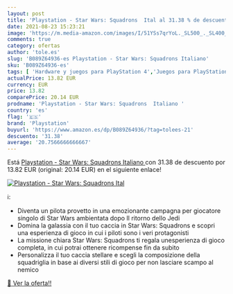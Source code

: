 ```yaml
---
layout: post
title: 'Playstation - Star Wars: Squadrons  Ital al 31.38 % de descuento'
date: 2021-08-23 15:23:21
image: 'https://m.media-amazon.com/images/I/51YSs7qrYoL._SL500_._SL400_.jpg'
comments: true
category: ofertas
author: 'tole.es'
slug: 'B089Z64936-es Playstation - Star Wars: Squadrons Italiano'
sku: 'B089Z64936-es'
tags: [ 'Hardware y juegos para PlayStation 4','Juegos para PlayStation 4','Videojuegos','playstation', ]
actualPrice: 13.82 EUR
currency: EUR
price: 13.82
comparePrice: 20.14 EUR
prodname: 'Playstation - Star Wars: Squadrons  Italiano '
country: 'es'
flag: '🇪🇸'
brand: 'Playstation'
buyurl: 'https://www.amazon.es/dp/B089Z64936/?tag=tolees-21'
descuento: '31.38'
average: '20.7566666666667'
---
```


Está [Playstation - Star Wars: Squadrons  Italiano ](https://www.amazon.es/dp/B089Z64936/?tag=tolees-21) con 31.38 de descuento por 13.82 EUR (original: 20.14 EUR) en el siguiente enlace!

[![Playstation - Star Wars: Squadrons  Ital](https://m.media-amazon.com/images/I/51YSs7qrYoL._SL500_._SL400_.jpg)](https://www.amazon.es/dp/B089Z64936/?tag=tolees-21)

ℹ️:

- Diventa un pilota provetto in una emozionante campagna per giocatore singolo di Star Wars ambientata dopo Il ritorno dello Jedi
- Domina la galassia con il tuo caccia in Star Wars: Squadrons e scopri una esperienza di gioco in cui i piloti sono i veri protagonisti
- La missione chiara Star Wars: Squadrons ti regala unesperienza di gioco completa, in cui potrai ottenere ricompense fin da subito
- Personalizza il tuo caccia stellare e scegli la composizione della squadriglia in base ai diversi stili di gioco per non lasciare scampo al nemico

[🛒 Ver la oferta!!](https://www.amazon.es/dp/B089Z64936/?tag=tolees-21)
